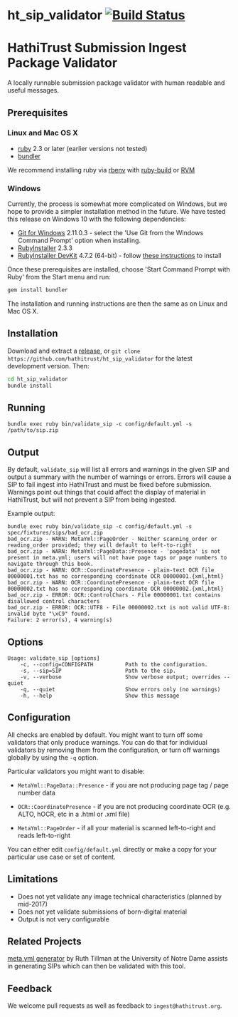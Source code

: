 # ht_sip_validator [![Build Status](https://travis-ci.org/hathitrust/ht_sip_validator.svg?branch=master)](https://travis-ci.org/hathitrust/ht_sip_validator)

# HathiTrust Submission Ingest Package Validator

A locally runnable submission package validator with human readable and useful messages.

## Prerequisites

### Linux and Mac OS X

- [ruby](https://www.ruby-lang.org/en/documentation/installation/) 2.3 or later (earlier versions not tested)
- [bundler](http://bundler.io/)

We recommend installing ruby via [rbenv](https://github.com/rbenv/rbenv#readme)
with [ruby-build](https://github.com/rbenv/ruby-build#readme) or
[RVM](http://rvm.io/)

### Windows

Currently, the process is somewhat more complicated on Windows, but we hope to
provide a simpler installation method in the future. We have tested this
release on Windows 10 with the following dependencies:

- [Git for Windows](https://git-scm.com/downloads) 2.11.0.3 - select the 'Use Git from the Windows Command Prompt' option when installing.
- [RubyInstaller](http://rubyinstaller.org/downloads) 2.3.3
- [RubyInstaller DevKit](http://rubyinstaller.org/downloads) 4.7.2 (64-bit) - follow [these instructions](https://github.com/oneclick/rubyinstaller/wiki/Development-kit) to install

Once these prerequisites are installed, choose 'Start Command Prompt with Ruby' from the Start menu and run:

```bash
gem install bundler
```

The installation and running instructions are then the same as on Linux and Mac
OS X.


## Installation

Download and extract a [release](https://github.com/hathitrust/ht_sip_validator/releases), or `git clone https://github.com/hathitrust/ht_sip_validator` for the latest development version. Then:

```bash
cd ht_sip_validator
bundle install
```

## Running

```
bundle exec ruby bin/validate_sip -c config/default.yml -s /path/to/sip.zip
```

## Output

By default, `validate_sip` will list all errors and warnings in the given SIP and output a summary with the number of warnings or errors. Errors will cause a SIP to fail ingest into HathiTrust and must be fixed before submission. Warnings point out things that could affect the display of material in HathiTrust, but will not prevent a SIP from being ingested.

Example output:

```
bundle exec ruby bin/validate_sip -c config/default.yml -s spec/fixtures/sips/bad_ocr.zip 
bad_ocr.zip - WARN: MetaYml::PageOrder - Neither scanning_order or reading_order provided; they will default to left-to-right
bad_ocr.zip - WARN: MetaYml::PageData::Presence - 'pagedata' is not present in meta.yml; users will not have page tags or page numbers to navigate through this book.
bad_ocr.zip - WARN: OCR::CoordinatePresence - plain-text OCR file 00000001.txt has no corresponding coordinate OCR 00000001.{xml,html}
bad_ocr.zip - WARN: OCR::CoordinatePresence - plain-text OCR file 00000002.txt has no corresponding coordinate OCR 00000002.{xml,html}
bad_ocr.zip - ERROR: OCR::ControlChars - File 00000001.txt contains disallowed control characters
bad_ocr.zip - ERROR: OCR::UTF8 - File 00000002.txt is not valid UTF-8: invalid byte "\xC9" found.
Failure: 2 error(s), 4 warning(s)
```

## Options

```
Usage: validate_sip [options]
    -c, --config=CONFIGPATH          Path to the configuration.
    -s, --sip=SIP                    Path to the sip.
    -v, --verbose                    Show verbose output; overrides --quiet
    -q, --quiet                      Show errors only (no warnings)
    -h, --help                       Show this message
```

## Configuration

All checks are enabled by default. You might want to turn off some validators
that only produce warnings. You can do that for individual validators by
removing them from the configuration, or turn off warnings globally by using
the `-q` option.

Particular validators you might want to disable:

- `MetaYml::PageData::Presence` - if you are not producing page tag / page
  number data
 
- `OCR::CoordinatePresence` - if you are not producing coordinate OCR (e.g.
  ALTO, hOCR, etc in a .html or .xml file)

- `MetaYml::PageOrder` - if all your material is scanned left-to-right and
  reads left-to-right

You can either edit `config/default.yml` directly or make a copy for your
particular use case or set of content.

## Limitations

- Does not yet validate any image technical characteristics (planned by mid-2017)
- Does not yet validate submissions of born-digital material
- Output is not very configurable

## Related Projects

[meta.yml
generator](https://github.com/ruthtillman/yaml-generator-for-hathitrust) by
Ruth Tillman at the University of Notre Dame assists in generating SIPs which
can then be validated with this tool.

## Feedback

We welcome pull requests as well as feedback to `ingest@hathitrust.org`.
